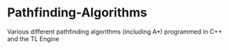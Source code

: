 # Pathfinding-Algorithms
Various different pathfinding algorithms (including A*) programmed in C++ and the TL Engine
